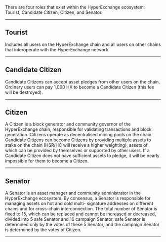There are four roles that exist within the HyperExchange ecosystem: Tourist, Candidate Citizen, Citizen, and Senator.

---

## Tourist

Includes all users on the HyperExchange chain and all users on other chains that interoperate with the HyperExchange network.

---

## Candidate Citizen

Candidate Citizens can accept asset pledges from other users on the chain. Ordinary users can pay 1,000 HX to become a Candidate Citizen (this fee will be destroyed).

---

## Citizen

A Citizen is a block generator and community governor of the HyperExchange chain, responsible for validating transactions and block generation. Citizens operate as decentralised mining pools on the chain. Candidate Citizens can become Citizens by providing multiple assets to stake on the chain (HSR/HC will receive a higher weighting), assets of which can be provided by themselves or supported by other users. If a Candidate Citizen does not have sufficient assets to pledge, it will be nearly impossible for them to become a Citizen.

---

## Senator

A Senator is an asset manager and community administrator in the HyperExchange ecosystem. By consensus, a Senator is responsible for managing assets on hot and cold multi- signature addresses on different chains and for cross-chain interconnection. The total number of Senator is fixed to 15, which can be replaced and cannot be increased or decreased, divided into 5 safe Senator and 10 campaign Senator, safe Senator is determined only by the votes of these 5 Senator, and the campaign Senator is determined by the votes of Citizen.

---

